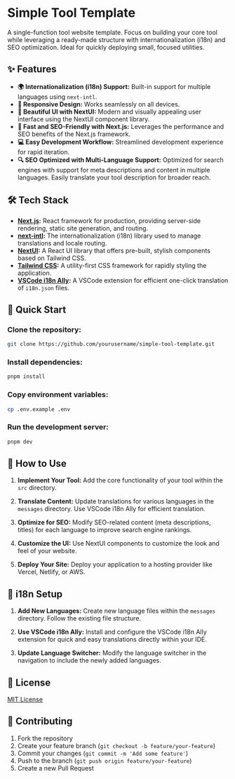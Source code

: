 # Simple Tool Template

A single-function tool website template. Focus on building your core tool while leveraging a ready-made structure with internationalization (i18n) and SEO optimization. Ideal for quickly deploying small, focused utilities.

## ✨ Features

- **🌍 Internationalization (i18n) Support:** Built-in support for multiple languages using `next-intl`.
- **📱 Responsive Design:** Works seamlessly on all devices.
- **🎨 Beautiful UI with NextUI:** Modern and visually appealing user interface using the NextUI component library.
- **🚀 Fast and SEO-Friendly with Next.js:** Leverages the performance and SEO benefits of the Next.js framework.
- **💻 Easy Development Workflow:** Streamlined development experience for rapid iteration.
- **🔍 SEO Optimized with Multi-Language Support:** Optimized for search engines with support for meta descriptions and content in multiple languages. Easily translate your tool description for broader reach.

## 🛠️ Tech Stack

- **[Next.js](https://nextjs.org/):** React framework for production, providing server-side rendering, static site generation, and routing.
- **[next-intl](https://next-intl-docs.vercel.app/):** The internationalization (i18n) library used to manage translations and locale routing.
- **[NextUI](https://nextui.org/):** A React UI library that offers pre-built, stylish components based on Tailwind CSS.
- **[Tailwind CSS](https://tailwindcss.com/):** A utility-first CSS framework for rapidly styling the application.
- **[VSCode i18n Ally](https://marketplace.visualstudio.com/items?itemName=lokalise.i18n-ally):** A VSCode extension for efficient one-click translation of `i18n.json` files.

## 🚀 Quick Start

### **Clone the repository:**

```bash
git clone https://github.com/yourusername/simple-tool-template.git
```

### **Install dependencies:**

```bash
pnpm install
```

### **Copy environment variables:**

```bash
cp .env.example .env
```

### **Run the development server:**

```bash
pnpm dev
```

## 📖 How to Use

1. **Implement Your Tool:** Add the core functionality of your tool within the `src` directory.

2. **Translate Content:** Update translations for various languages in the `messages` directory. Use VSCode i18n Ally for efficient translation.

3. **Optimize for SEO:** Modify SEO-related content (meta descriptions, titles) for each language to improve search engine rankings.

4. **Customize the UI:** Use NextUI components to customize the look and feel of your website.

5. **Deploy Your Site:** Deploy your application to a hosting provider like Vercel, Netlify, or AWS.

## 📝 i18n Setup

1. **Add New Languages:** Create new language files within the `messages` directory. Follow the existing file structure.

2. **Use VSCode i18n Ally:** Install and configure the VSCode i18n Ally extension for quick and easy translations directly within your IDE.

3. **Update Language Switcher:** Modify the language switcher in the navigation to include the newly added languages.

## 📄 License

[MIT License](LICENSE)

## 🤝 Contributing

1. Fork the repository
2. Create your feature branch (`git checkout -b feature/your-feature`)
3. Commit your changes (`git commit -m 'Add some feature'`)
4. Push to the branch (`git push origin feature/your-feature`)
5. Create a new Pull Request
